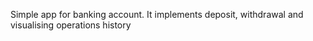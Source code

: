 Simple app for banking account.
It implements deposit, withdrawal and visualising operations history
